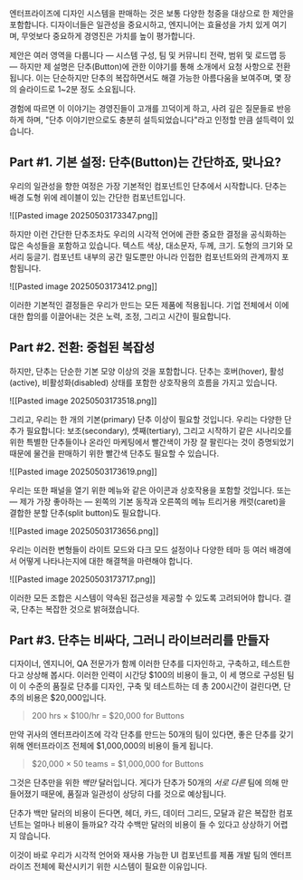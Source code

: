 엔터프라이즈에 디자인 시스템을 판매하는 것은 보통 다양한 청중을 대상으로 한 제안을 포함합니다. 디자이너들은 일관성을 중요시하고, 엔지니어는 효율성을 가치 있게 여기며, 무엇보다 중요하게 경영진은 가치를 높이 평가합니다.

제안은 여러 영역을 다룹니다 — 시스템 구성, 팀 및 커뮤니티 전략, 범위 및 로드맵 등 — 하지만 제 설명은 단추(Button)에 관한 이야기를 통해 소개에서 요청 사항으로 전환됩니다. 이는 단순하지만 단추의 복잡하면서도 해결 가능한 아름다움을 보여주며, 몇 장의 슬라이드로 1~2분 정도 소요됩니다.

경험에 따르면 이 이야기는 경영진들이 고개를 끄덕이게 하고, 사려 깊은 질문들로 반응하게 하며, "단추 이야기만으로도 충분히 설득되었습니다"라고 인정할 만큼 설득력이 있습니다.

## Part #1. 기본 설정: 단추(Button)는 간단하죠, 맞나요?
우리의 일관성을 향한 여정은 가장 기본적인 컴포넌트인 단추에서 시작합니다. 단추는 배경 도형 위에 레이블이 있는 간단한 컴포넌트입니다.

![[Pasted image 20250503173347.png]]

하지만 이런 간단한 단추조차도 우리의 시각적 언어에 관한 중요한 결정을 공식화하는 많은 속성들을 포함하고 있습니다. 텍스트 색상, 대소문자, 두께, 크기. 도형의 크기와 모서리 둥글기. 컴포넌트 내부의 공간 밀도뿐만 아니라 인접한 컴포넌트와의 관계까지 포함됩니다.

![[Pasted image 20250503173412.png]]

이러한 기본적인 결정들은 우리가 만드는 모든 제품에 적용됩니다. 기업 전체에서 이에 대한 합의를 이끌어내는 것은 노력, 조정, 그리고 시간이 필요합니다.

## Part #2. 전환: 중첩된 복잡성
하지만, 단추는 단순한 기본 모양 이상의 것을 포함합니다. 단추는 호버(hover), 활성(active), 비활성화(disabled) 상태를 포함한 상호작용의 흐름을 가지고 있습니다.

![[Pasted image 20250503173518.png]]

그리고, 우리는 한 개의 기본(primary) 단추 이상이 필요할 것입니다. 우리는 다양한 단추가 필요합니다: 보조(secondary), 셋째(tertiary), 그리고 시작하기 같은 시나리오를 위한 특별한 단추들이나 온라인 마케팅에서 빨간색이 가장 잘 팔린다는 것이 증명되었기 때문에 물건을 판매하기 위한 빨간색 단추도 필요할 수 있습니다.

![[Pasted image 20250503173619.png]]

우리는 또한 패널을 열기 위한 메뉴와 같은 아이콘과 상호작용을 포함할 것입니다. 또는 — 제가 가장 좋아하는 — 왼쪽의 기본 동작과 오른쪽의 메뉴 트리거용 캐럿(caret)을 결합한 분할 단추(split button)도 필요합니다.

![[Pasted image 20250503173656.png]]

우리는 이러한 변형들이 라이트 모드와 다크 모드 설정이나 다양한 테마 등 여러 배경에서 어떻게 나타나는지에 대한 해결책을 마련해야 합니다.

![[Pasted image 20250503173717.png]]

이러한 모든 조합은 시스템이 약속된 접근성을 제공할 수 있도록 고려되어야 합니다. 결국, 단추는 복잡한 것으로 밝혀졌습니다.

## Part #3. 단추는 비싸다, 그러니 라이브러리를 만들자
디자이너, 엔지니어, QA 전문가가 함께 이러한 단추를 디자인하고, 구축하고, 테스트한다고 상상해 봅시다. 이러한 인력이 시간당 $100의 비용이 들고, 이 세 명으로 구성된 팀이 이 수준의 품질로 단추를 디자인, 구축 및 테스트하는 데 총 200시간이 걸린다면, 단추의 비용은 $20,000입니다.

> 200 hrs × $100/hr = $20,000 for Buttons

만약 귀사의 엔터프라이즈에 각각 단추를 만드는 50개의 팀이 있다면, 좋은 단추를 갖기 위해 엔터프라이즈 전체에 $1,000,000의 비용이 들게 됩니다.

> $20,000 × 50 teams = $1,000,000 for Buttons

그것은 단추만을 위한 _백만_ 달러입니다. 게다가 단추가 50개의 _서로 다른_ 팀에 의해 만들어졌기 때문에, 품질과 일관성이 상당히 다를 것으로 예상됩니다.

단추가 백만 달러의 비용이 든다면, 헤더, 카드, 데이터 그리드, 모달과 같은 복잡한 컴포넌트는 얼마나 비용이 들까요? 각각 수백만 달러의 비용이 들 수 있다고 상상하기 어렵지 않습니다.

이것이 바로 우리가 시각적 언어와 재사용 가능한 UI 컴포넌트를 제품 개발 팀의 엔터프라이즈 전체에 확산시키기 위한 시스템이 필요한 이유입니다.